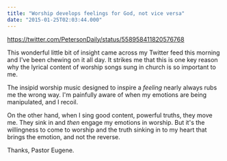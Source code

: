```yaml
---
title: "Worship develops feelings for God, not vice versa"
date: "2015-01-25T02:03:44.000"
---
```


https://twitter.com/PetersonDaily/status/558958411820576768

This wonderful little bit of insight came across my Twitter feed this morning and I've been chewing on it all day. It strikes me that this is one key reason why the lyrical content of worship songs sung in church is so important to me.

The insipid worship music designed to inspire a _feeling_ nearly always rubs me the wrong way. I'm painfully aware of when my emotions are being manipulated, and I recoil.

On the other hand, when I sing good content, powerful truths, they move me. They sink in and _then_ engage my emotions in worship. But it's the willingness to come to worship and the truth sinking in to my heart that brings the emotion, and not the reverse.

Thanks, Pastor Eugene.
